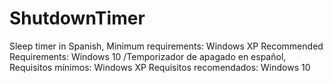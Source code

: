# ShutdownTimer
Sleep timer in Spanish, Minimum requirements: Windows XP Recommended Requirements: Windows 10 /Temporizador de apagado en español, Requisitos mínimos: Windows XP Requisitos recomendados: Windows 10
